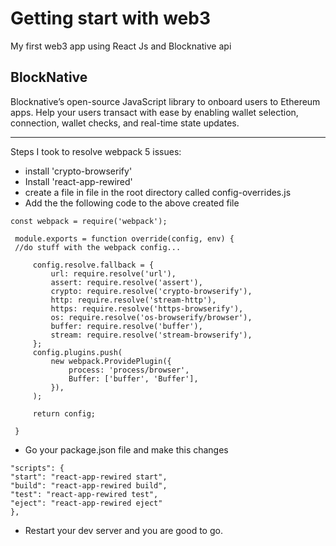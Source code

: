 # Getting start with web3

My first web3 app using React Js and Blocknative api

## BlockNative

Blocknative’s open-source JavaScript library to onboard users to Ethereum apps. Help your users transact with ease by enabling wallet selection, connection, wallet checks, and real-time state updates.

---

Steps I took to resolve webpack 5 issues:

- install 'crypto-browserify'
- Install 'react-app-rewired'
- create a file in file in the root directory called config-overrides.js
- Add the the following code to the above created file

```
const webpack = require('webpack');

 module.exports = function override(config, env) {
 //do stuff with the webpack config...

     config.resolve.fallback = {
         url: require.resolve('url'),
         assert: require.resolve('assert'),
         crypto: require.resolve('crypto-browserify'),
         http: require.resolve('stream-http'),
         https: require.resolve('https-browserify'),
         os: require.resolve('os-browserify/browser'),
         buffer: require.resolve('buffer'),
         stream: require.resolve('stream-browserify'),
     };
     config.plugins.push(
         new webpack.ProvidePlugin({
             process: 'process/browser',
             Buffer: ['buffer', 'Buffer'],
         }),
     );

     return config;

 }
```

- Go your package.json file and make this changes

```
"scripts": {
"start": "react-app-rewired start",
"build": "react-app-rewired build",
"test": "react-app-rewired test",
"eject": "react-app-rewired eject"
},
```

- Restart your dev server and you are good to go.
